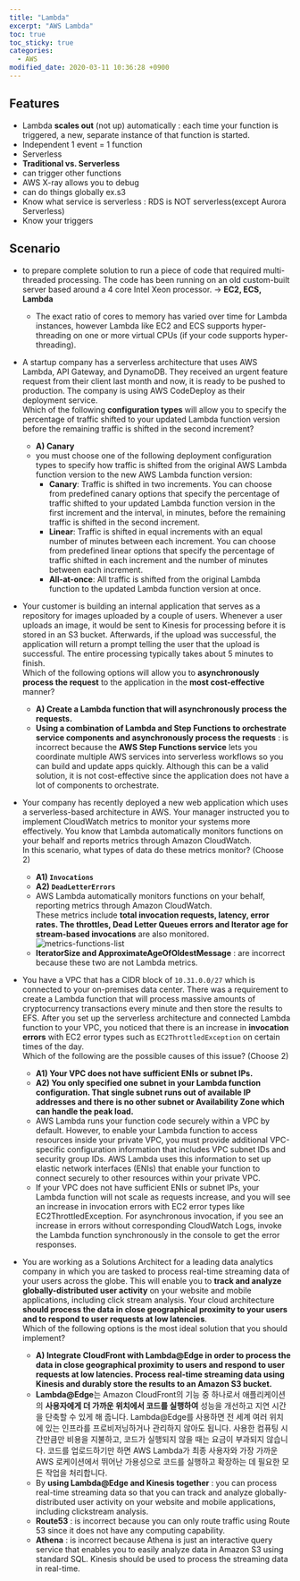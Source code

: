 ```yaml
---
title: "Lambda"
excerpt: "AWS Lambda"
toc: true
toc_sticky: true
categories:
  - AWS
modified_date: 2020-03-11 10:36:28 +0900
---
```

## Features
- Lambda **scales out** (not up) automatically : each time your function is triggered, a new, separate instance of that function is started.
- Independent 1 event = 1 function
- Serverless
- **Traditional vs. Serverless**
- can trigger other functions
- AWS X-ray allows you to debug 
- can do things globally ex.s3
- Know what service is serverless : RDS is NOT serverless(except Aurora Serverless)
- Know your triggers

## Scenario
- to prepare complete solution to run a piece of code that required multi-threaded processing. The code has been running on an old custom-built server based around a 4 core Intel Xeon processor. 
-> **EC2, ECS, Lambda**
  - The exact ratio of cores to memory has varied over time for Lambda instances, however Lambda like EC2 and ECS supports hyper-threading on one or more virtual CPUs (if your code supports hyper-threading).

- A startup company has a serverless architecture that uses AWS Lambda, API Gateway, and DynamoDB. They received an urgent feature request from their client last month and now, it is ready to be pushed to production. The company is using AWS CodeDeploy as their deployment service.    
Which of the following **configuration types** will allow you to specify the percentage of traffic shifted to your updated Lambda function version before the remaining traffic is shifted in the second increment?
  - **A) Canary**
  - you must choose one of the following deployment configuration types to specify how traffic is shifted from the original AWS Lambda function version to the new AWS Lambda function version:
    - **Canary**: Traffic is shifted in two increments. You can choose from predefined canary options that specify the percentage of traffic shifted to your updated Lambda function version in the first increment and the interval, in minutes, before the remaining traffic is shifted in the second increment.
    - **Linear**: Traffic is shifted in equal increments with an equal number of minutes between each increment. You can choose from predefined linear options that specify the percentage of traffic shifted in each increment and the number of minutes between each increment.
    - **All-at-once**: All traffic is shifted from the original Lambda function to the updated Lambda function version at once.

- Your customer is building an internal application that serves as a repository for images uploaded by a couple of users. Whenever a user uploads an image, it would be sent to Kinesis for processing before it is stored in an S3 bucket. Afterwards, if the upload was successful, the application will return a prompt telling the user that the upload is successful. The entire processing typically takes about 5 minutes to finish.    
Which of the following options will allow you to **asynchronously process the request** to the application in the **most cost-effective** manner?
  - **A) Create a Lambda function that will asynchronously process the requests.**
  - **Using a combination of Lambda and Step Functions to orchestrate service components and asynchronously process the requests** : is incorrect because the **AWS Step Functions service** lets you coordinate multiple AWS services into serverless workflows so you can build and update apps quickly. Although this can be a valid solution, it is not cost-effective since the application does not have a lot of components to orchestrate.

- Your company has recently deployed a new web application which uses a serverless-based architecture in AWS. Your manager instructed you to implement CloudWatch metrics to monitor your systems more effectively. You know that Lambda automatically monitors functions on your behalf and reports metrics through Amazon CloudWatch.      
In this scenario, what types of data do these metrics monitor? (Choose 2)
  - **A1) `Invocations`**
  - **A2) `DeadLetterErrors`**
  - AWS Lambda automatically monitors functions on your behalf, reporting metrics through Amazon CloudWatch.     
  These metrics include **total invocation requests, latency, error rates. The throttles, Dead Letter Queues errors and Iterator age for stream-based invocations** are also monitored.
  ![metrics-functions-list](https://dasoldasol.github.io/assets/images/image/metrics-functions-list.png)
  - **IteratorSize and ApproximateAgeOfOldestMessage** : are incorrect because these two are not Lambda metrics.

- You have a VPC that has a CIDR block of `10.31.0.0/27` which is connected to your on-premises data center. There was a requirement to create a Lambda function that will process massive amounts of cryptocurrency transactions every minute and then store the results to EFS. After you set up the serverless architecture and connected Lambda function to your VPC, you noticed that there is an increase in **invocation errors** with EC2 error types such as `EC2ThrottledException` on certain times of the day.    
Which of the following are the possible causes of this issue? (Choose 2)
  - **A1) Your VPC does not have sufficient ENIs or subnet IPs.**
  - **A2) You only specified one subnet in your Lambda function configuration. That single subnet runs out of available IP addresses and there is no other subnet or Availability Zone which can handle the peak load.**
  - AWS Lambda runs your function code securely within a VPC by default. However, to enable your Lambda function to access resources inside your private VPC, you must provide additional VPC-specific configuration information that includes VPC subnet IDs and security group IDs. AWS Lambda uses this information to set up elastic network interfaces (ENIs) that enable your function to connect securely to other resources within your private VPC.
  - If your VPC does not have sufficient ENIs or subnet IPs, your Lambda function will not scale as requests increase, and you will see an increase in invocation errors with EC2 error types like EC2ThrottledException. For asynchronous invocation, if you see an increase in errors without corresponding CloudWatch Logs, invoke the Lambda function synchronously in the console to get the error responses.

- You are working as a Solutions Architect for a leading data analytics company in which you are tasked to process real-time streaming data of your users across the globe. This will enable you to **track and analyze globally-distributed user activity** on your website and mobile applications, including click stream analysis. Your cloud architecture **should process the data in close geographical proximity to your users and to respond to user requests at low latencies**.    
Which of the following options is the most ideal solution that you should implement?
  - **A) Integrate CloudFront with Lambda@Edge in order to process the data in close geographical proximity to users and respond to user requests at low latencies. Process real-time streaming data using Kinesis and durably store the results to an Amazon S3 bucket.**
  - **Lambda@Edge**는 Amazon CloudFront의 기능 중 하나로서 애플리케이션의 **사용자에게 더 가까운 위치에서 코드를 실행하여** 성능을 개선하고 지연 시간을 단축할 수 있게 해 줍니다. Lambda@Edge를 사용하면 전 세계 여러 위치에 있는 인프라를 프로비저닝하거나 관리하지 않아도 됩니다. 사용한 컴퓨팅 시간만큼만 비용을 지불하고, 코드가 실행되지 않을 때는 요금이 부과되지 않습니다. 코드를 업로드하기만 하면 AWS Lambda가 최종 사용자와 가장 가까운 AWS 로케이션에서 뛰어난 가용성으로 코드를 실행하고 확장하는 데 필요한 모든 작업을 처리합니다.
  - By **using Lambda@Edge and Kinesis together** : you can process real-time streaming data so that you can track and analyze globally-distributed user activity on your website and mobile applications, including clickstream analysis. 
  - **Route53** : is incorrect because you can only route traffic using Route 53 since it does not have any computing capability.
  - **Athena** : is incorrect because Athena is just an interactive query service that enables you to easily analyze data in Amazon S3 using standard SQL. Kinesis should be used to process the streaming data in real-time.
